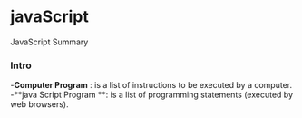# javaScript
JavaScript Summary 
### Intro
-**Computer Program** : is a list of instructions to be executed by a computer. <br/>
-**java Script Program **: is a list of programming statements (executed by web browsers).



